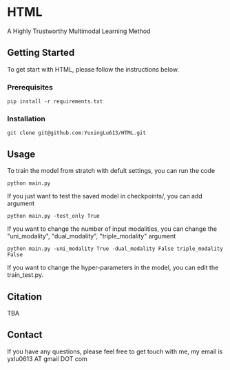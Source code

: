 # HTML
A Highly Trustworthy Multimodal Learning Method



## Getting Started

To get start with HTML, please follow the instructions below.

### Prerequisites

```
pip install -r requirements.txt
```

### Installation

```
git clone git@github.com:YuxingLu613/HTML.git
```


## Usage

To train the model from stratch with defult settings, you can run the code

```
python main.py
```

If you just want to test the saved model in checkpoints/, you can add argument

```
python main.py -test_only True
```

If you want to change the number of input modalities, you can change the "uni_modality", "dual_modality", "triple_modality" argument

```
python main.py -uni_modality True -dual_modality False triple_modality False
```

If you want to change the hyper-parameters in the model, you can edit the train_test.py.


## Citation

TBA


## Contact

If you have any questions, please feel free to get touch with me, my email is yxlu0613 AT gmail DOT com
